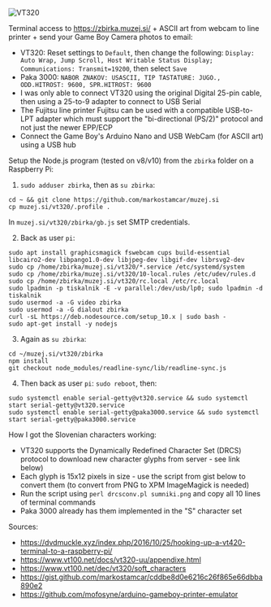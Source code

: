 ![VT320](https://raw.githubusercontent.com/markostamcar/muzej.si/master/vt320/vt320.jpg)

Terminal access to https://zbirka.muzej.si/ + ASCII art from webcam to line printer + send your Game Boy Camera photos to email:
- VT320: Reset settings to `Default`, then change the following: `Display: Auto Wrap, Jump Scroll, Host Writable Status Display; Communications: Transmit=19200`, then select `Save`
- Paka 3000: `NABOR ZNAKOV: USASCII, TIP TASTATURE: JUGO., ODD.HITROST: 9600, SPR.HITROST: 9600`
- I was only able to connect VT320 using the original Digital 25-pin cable, then using a 25-to-9 adapter to connect to USB Serial
- The Fujitsu line printer Fujitsu can be used with a compatible USB-to-LPT adapter which must support the  "bi-directional (PS/2)" protocol and not just the newer EPP/ECP
- Connect the Game Boy's Arduino Nano and USB WebCam (for ASCII art) using a USB hub

Setup the Node.js program (tested on v8/v10) from the `zbirka` folder on a Raspberry Pi:
1. ```sudo adduser zbirka```, then as ```su zbirka```:
```
cd ~ && git clone https://github.com/markostamcar/muzej.si
cp muzej.si/vt320/.profile .
```
In ```muzej.si/vt320/zbirka/gb.js``` set SMTP credentials.

2. Back as user ```pi```:

```
sudo apt install graphicsmagick fswebcam cups build-essential libcairo2-dev libpango1.0-dev libjpeg-dev libgif-dev librsvg2-dev
sudo cp /home/zbirka/muzej.si/vt320/*.service /etc/systemd/system
sudo cp /home/zbirka/muzej.si/vt320/10-local.rules /etc/udev/rules.d
sudo cp /home/zbirka/muzej.si/vt320/rc.local /etc/rc.local
sudo lpadmin -p tiskalnik -E -v parallel:/dev/usb/lp0; sudo lpadmin -d tiskalnik
sudo usermod -a -G video zbirka
sudo usermod -a -G dialout zbirka
curl -sL https://deb.nodesource.com/setup_10.x | sudo bash -
sudo apt-get install -y nodejs
```

3. Again as ```su zbirka```:
```
cd ~/muzej.si/vt320/zbirka
npm install
git checkout node_modules/readline-sync/lib/readline-sync.js
```

4. Then back as user ```pi```: ```sudo reboot```, then:
```
sudo systemctl enable serial-getty@vt320.service && sudo systemctl start serial-getty@vt320.service
sudo systemctl enable serial-getty@paka3000.service && sudo systemctl start serial-getty@paka3000.service
```

How I got the Slovenian characters working:
- VT320 supports the Dynamically Redefined Character Set (DRCS) protocol to download new character glyphs from server - see link below)
- Each glyph is 15x12 pixels in size - use the script from gist below to convert them (to convert from PNG to XPM ImageMagick is needed)
- Run the script using `perl drcsconv.pl sumniki.png` and copy all 10 lines of terminal commands
- Paka 3000 already has them implemented in the "S" character set

Sources:
- https://dvdmuckle.xyz/index.php/2016/10/25/hooking-up-a-vt420-terminal-to-a-raspberry-pi/
- https://www.vt100.net/docs/vt320-uu/appendixe.html
- https://www.vt100.net/dec/vt320/soft_characters
- https://gist.github.com/markostamcar/cddbe8d0e6216c26f865e66dbba890e2
- https://github.com/mofosyne/arduino-gameboy-printer-emulator
